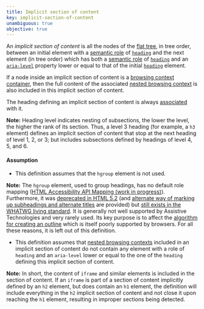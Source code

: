 ```yaml
---
title: Implicit section of content
key: implicit-section-of-content
unambiguous: true
objective: true
---
```


An _implicit section of content_ is all the nodes of the [flat tree][], in tree order, between an initial element with a [semantic role][] of [`heading`][heading] and the next element (in tree order) which has both a [semantic role][] of [`heading`][heading] and an [`aria-level`][aria-level] property lower or equal to that of the initial [`heading`][heading] element.

If a node inside an implicit section of content is a [browsing context container][], then the full content of the associated [nested browsing context][] is also included in this implicit section of content.

The heading defining an implicit section of content is always [associated][] with it.

**Note:** Heading level indicates nesting of subsections, the lower the level, the higher the rank of its section. Thus, a level 3 heading (for example, a `h3` element) defines an implicit section of content that stop at the next heading of level 1, 2, or 3; but includes subsections defined by headings of level 4, 5, and 6.

#### Assumption

- This definition assumes that the `hgroup` element is not used.

**Note:** The `hgroup` element, used to group headings, has no default role mapping ([HTML Accessibility API Mapping (work in progress)](https://www.w3.org/TR/html-aam-1.0/#details-id-48)). Furthermore, it was [deprecated in HTML 5.2](https://www.w3.org/TR/html52/dom.html#heading-content) (and [alternate way of marking up subheadings and alternate titles](https://www.w3.org/TR/html52/common-idioms-without-dedicated-elements.html#common-idioms-without-dedicated-elements) are provided) but [still exists in the WHATWG living standard](https://html.spec.whatwg.org/multipage/dom.html#heading-content). It is generally not well supported by Assistive Technologies and very rarely used. Its key purpose is to affect the [algorithm for creating an outline][outline algorithm] which is itself poorly supported by browsers. For all these reasons, it is left out of this definition.

- This definition assumes that [nested browsing contexts][nested browsing context] included in an implicit section of content do not contain any element with a role of `heading` and an `aria-level` lower or equal to the one of the `heading` defining this implicit section of content.

**Note:** In short, the content of `iframe` and similar elements is included in the section of content. If an `iframe` is part of a section of content implicitly defined by an `h2` element, but does contain an `h1` element, the definition will include everything in the `h2` implicit section of content and not close it upon reaching the `h1` element, resulting in improper sections being detected.

[aria-level]: https://www.w3.org/TR/wai-aria-1.1/#aria-level 'The aria-level property'
[associated]: #heading-section-association 'Definition of association between headings and sections'
[browsing context container]: https://html.spec.whatwg.org/multipage/browsers.html#browsing-context-container 'Definition of browsing context container'
[explicit section of content]: #explicit-section-of-content 'Definition of explicit section of content'
[flat tree]: https://drafts.csswg.org/css-scoping/#flat-tree 'Definition of flat tree'
[heading]: https://www.w3.org/TR/wai-aria-1.1/#heading 'The heading role'
[nested browsing context]: https://html.spec.whatwg.org/multipage/browsers.html#nested-browsing-context 'Definition of nested browsing context'
[outline algorithm]: https://html.spec.whatwg.org/multipage/sections.html#outlines 'Definition of outline'
[programmatic section of content]: #programmatic-section-of-content 'Definition of programmatic section of content'
[semantic role]: #semantic-role 'Definition of semantic role'

